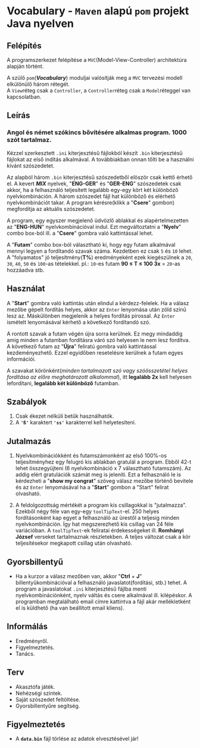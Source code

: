 # Vocabulary - `Maven` alapú `pom` projekt Java nyelven

## Felépítés

A programszerkezet felépítése a `MVC`(Model-View-Controller) architektúra alapján 
történt.  

A szülő `pom`(***Vocabulary***) moduljai valósítják meg a `MVC` tervezési modell
elkülönülő három rétegét.  
A `View`réteg csak a `Controller`, a `Controller`réteg csak a `Model`réteggel van 
kapcsolatban.

## Leírás

### Angol és német szókincs bővítésére alkalmas program. 1000 szót tartalmaz.


Kézzel szerkesztett `.ini` kiterjesztésű fájlokból készít `.bin` kiterjesztésű 
fájlokat az első indítás alkalmával. A továbbiakban onnan tőlti be a használni 
kívánt szószedetet.


Az alapból három `.bin` kiterjesztésű szószedetből elöször csak kettő érhető el. 
A kevert ***MIX*** nyelvek, "**ENG-GER**" és "**GER-ENG**" szószedetek csak akkor, 
ha a felhasználó teljesített legalább egy-egy kört két különböző nyelvkombináción.
A három szószedet fájl hat különböző és elérhető nyelvkombinációt takar. A program 
kérésre(klikk a "**Csere**" gombon) megfordítja az aktuális szószedetet.


A program, egy egyszer megjelenő üdvözlő ablakkal és alapértelmezetten az "**ENG-HUN**"
nyelvkombinációval indul. Ezt megváltoztatni a "**Nyelv**" combo box-ból ill. a 
"**Csere**" gombra való kattintással lehet.


A "**Futam**" combo box-ból választható ki, hogy egy futam alkalmával mennyi legyen
a fordítandó szavak száma. Kezdetben ez csak `5` és `10` lehet. A "folyamatos" jó 
teljesítmény(**T%**) eredményeként ezek kiegészülnek a `20`, `30`, `40`, `50` és `100`-as 
tételekkel. pl.: `10`-es futam **90 ≤ T ≤ 100 3x** = `20`-as hozzáadva stb.

## Használat

A "**Start**" gombra való kattintás után elindul a kérdezz-felelek. Ha a válasz 
mezőbe gépelt fordítás helyes, akkor az `Enter` lenyomása után zöld színű lesz az. 
Máskülönben megjelenik a helyes fordítás pirossal. Az `Enter` ismételt lenyomásával 
kérhető a következő fordítandó szó.


A rontott szavak a futam végén újra sorra kerülnek. Ez megy mindaddig amig minden 
a futamban fordításra váró szó helyesen le nem lesz fordítva. A következő futam az 
"**Újra**" feliratú gombra való kattintással kezdeményezhető. Ezzel egyidőben 
resetelésre kerülnek a futam egyes információi.


A szavakat körönként(*minden tartalmazott szó vagy szóösszetétel helyes fordítása*
*az előre meghatározott alkalommal*), itt **legalább 2x** kell helyesen lefordítani, 
**legalább két különböző** futamban. 

## Szabályok

1. Csak ékezet nélküli betűk használhatók.
2. A **`'ß'`** karaktert **`'ss'`** karakterrel kell helyetesíteni.

## Jutalmazás

1. Nyelvkombinációkként és futamszámonként az első 100%-os teljesítményhez egy 
   felugró kis ablakban gratulál a program. Ebből 42-t lehet összegyüjteni
   (6 nyelvkombináció x 7 választható futamszám). Az addig elért gratulációk 
   számát meg is jeleníti. Ezt a felhasználó le is kérdezheti a "**show my congrat**"
   szöveg válasz mezőbe történő bevitele és az `Enter` lenyomásával ha a "**Start**" 
   gombon a "Start" felirat olvasható.

2. A feldolgozottság mértékét a program kis csillagokkal is "jutalmazza". Ezekből 
   négy féle van egy-egy `toolTipText`-el. 250 helyes fordításonként kap egyet a 
   felhasználó az ürestől a teljesig minden nyelvkombináción. Így hat megszerezhető 
   kis csillag van 24 féle variációban. A `toolTipText`-ek feliratai érdekességeket 
   ill. **Romhányi József** verseket tartalmaznak részletekben. A teljes változat 
   csak a kör teljesítésekor megkapott csillag után olvasható.

## Gyorsbillentyű

* Ha a kurzor a válasz mezőben van, akkor "**Ctrl** + **J**" billentyűkombinációval 
  a felhasználó javaslatot(fordítási, stb.) tehet. A program a javaslatokat `.ini` 
  kiterjesztésű fájlba menti nyelvkombinációnként, nyelv váltás és csere alkalmával 
  ill. kilépéskor. A programban megtalálható email címre kattintva a fájl akár 
  mellékletként el is küldhető (ha van beállított email kliens). 

## Informálás
 
* Eredményről.
* Figyelmeztetés.
* Tanács.

## Terv
 
* Akasztófa játék.
* Nehézségi szintek.
* Saját szószedet feltöltése.
* Gyorsbillentyűre segítség.

## Figyelmeztetés

* A **`data.bin`** fájl törlése az adatok elvesztésével jár!